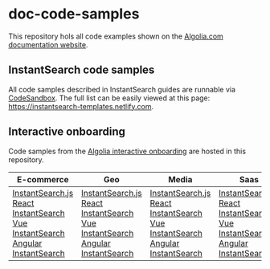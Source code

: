 # doc-code-samples

This repository hols all code examples shown on the [Algolia.com documentation website](https://algolia.com/doc).

## InstantSearch code samples

All code samples described in InstantSearch guides are runnable via [CodeSandbox](https://codesandbox.io/). The full list can be easily viewed at this page: https://instantsearch-templates.netlify.com.

## Interactive onboarding

Code samples from the [Algolia interactive onboarding](https://algolia.com/doc/onboarding) are hosted in this repository.

| E-commerce                                                   | Geo                                                          | Media                                                        | Saas                                                         |
| ------------------------------------------------------------ | ------------------------------------------------------------ | ------------------------------------------------------------ | ------------------------------------------------------------ |
| [InstantSearch.js](https://codesandbox.io/s/github/algolia/doc-onboarding/tree/master/demos/instantsearchjs/ecommerce)<br />[React InstantSearch](https://codesandbox.io/s/github/algolia/doc-onboarding/tree/master/demos/react/ecommerce)<br />[Vue InstantSearch](https://codesandbox.io/s/github/algolia/doc-onboarding/tree/master/demos/vue/ecommerce)<br />[Angular InstantSearch](https://codesandbox.io/s/github/algolia/doc-onboarding/tree/master/demos/angular/ecommerce) | [InstantSearch.js](https://codesandbox.io/s/github/algolia/doc-onboarding/tree/master/demos/instantsearchjs/geo)<br />[React InstantSearch](https://codesandbox.io/s/github/algolia/doc-onboarding/tree/master/demos/react/geo)<br />[Vue InstantSearch](https://codesandbox.io/s/github/algolia/doc-onboarding/tree/master/demos/vue/geo)<br />[Angular InstantSearch](https://codesandbox.io/s/github/algolia/doc-onboarding/tree/master/demos/angular/geo) | [InstantSearch.js](https://codesandbox.io/s/github/algolia/doc-onboarding/tree/master/demos/instantsearchjs/media)<br />[React InstantSearch](https://codesandbox.io/s/github/algolia/doc-onboarding/tree/master/demos/react/media)<br />[Vue InstantSearch](https://codesandbox.io/s/github/algolia/doc-onboarding/tree/master/demos/vue/media)<br />[Angular InstantSearch](https://codesandbox.io/s/github/algolia/doc-onboarding/tree/master/demos/angular/media) | [InstantSearch.js](https://codesandbox.io/s/github/algolia/doc-onboarding/tree/master/demos/instantsearchjs/saas)<br />[React InstantSearch](https://codesandbox.io/s/github/algolia/doc-onboarding/tree/master/demos/react/saas)<br />[Vue InstantSearch](https://codesandbox.io/s/github/algolia/doc-onboarding/tree/master/demos/vue/saas)<br />[Angular InstantSearch](https://codesandbox.io/s/github/algolia/doc-onboarding/tree/master/demos/angular/saas) |


